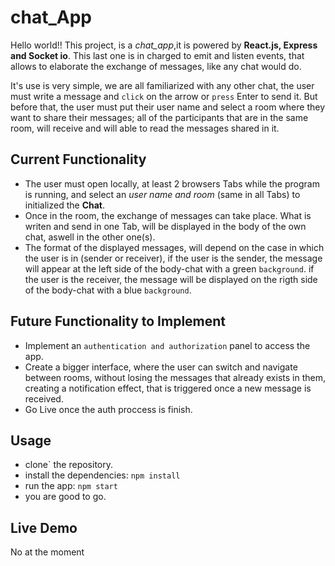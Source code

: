 # chat_App

Hello world!! This project, is a _chat_app_,it is powered by **React.js, Express and Socket io**. This last one is in charged to emit and listen events, that allows to elaborate the exchange of messages, like any chat would do.

It's use is very simple, we are all familiarized with any other chat, the user must write a message and `click` on the arrow or `press` Enter to send it. But before that, the user must put their user name and select a room where they want to share their messages; all of the participants that are in the same room, will receive and will able to read the messages shared in it.

## Current Functionality

- The user must open locally, at least 2 browsers Tabs while the program is running, and select an _user name and room_ (same in all Tabs) to initialized the **Chat**.
- Once in the room, the exchange of messages can take place. What is writen and send in one Tab, will be displayed in the body of the own chat, aswell in the other one(s).
- The format of the displayed messages, will depend on the case in which the user is in (sender or receiver), if the user is the sender, the message will appear at the left side of the body-chat with a green `background`. if the user is the receiver, the message will be displayed on the rigth side of the body-chat with a blue `background`.

## Future Functionality to Implement

- Implement an `authentication and authorization` panel to access the app.
- Create a bigger interface, where the user can switch and navigate between rooms, without losing the messages that already exists in them, creating a notification effect, that is triggered once a new message is received.
- Go Live once the auth proccess is finish.

## Usage

- clone` the repository.
- install the dependencies: `npm install`
- run the app: `npm start`
- you are good to go.

## Live Demo

No at the moment
